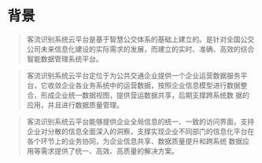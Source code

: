 # 背景


>   客流识别系统云平台是基于智慧公交体系的基础上建立的。是针对全国公交公司未来信息化建设的实际需求的发展，而建立的实时、准确、高效的综合智能数据管理系统平台。


>   客流识别系统云平台定位于为公共交通企业提供一个企业运营数据服务平台，它收敛企业各业务系统中的运营数据，按照企业信息模型进行数据整合，形成企业统一数据视图，提供营运数据共享，后期支撑跨系统数
据的应用，并且进行数据质量管理。


>   客流识别系统云平台能够提供企业全局信息的统一、一致的访问界面，支持企业对分散的信息全面深入的洞察，支撑实现企业不同部门的信息化平台在各个环节上的业务协同，为企业信息共享、数据质量提升和跨系统
数据应用等需求提供了统一、高效、高质量的解决方案。



<!-- 
这是一段文字，将要跳转到demo1。
文档之间的跳转链接按照文件目录之间的相对关系配置即可，推荐在同一语言目录下的不同文件夹间跳转，以缩短配置路径。
点击跳转： [demo1.md](../demo1.md)。

图片的引用，支持绝对引用和相对引用，如果是相对引用，同文档之间的相互引用一样，是按照文件之间的相对路径进行处理的。比如
![](../img/brhtqqzh.jpeg) -->